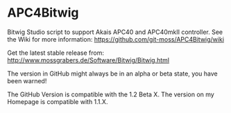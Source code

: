 APC4Bitwig
===========

Bitwig Studio script to support Akais APC40 and APC40mkII controller.
See the Wiki for more information: https://github.com/git-moss/APC4Bitwig/wiki

Get the latest stable release from: http://www.mossgrabers.de/Software/Bitwig/Bitwig.html

The version in GitHub might always be in an alpha or beta state, you have been warned!

The GitHub Version is compatible with the 1.2 Beta X. The version on my Homepage is compatible with 1.1.X.